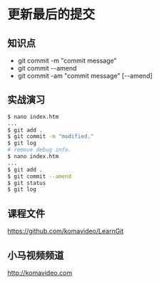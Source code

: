 更新最后的提交
============

## 知识点

* git commit -m "commit message"
* git commit --amend
* git commit -am "commit message" [--amend]

## 实战演习

~~~bash
$ nano index.htm
...
$ git add .
$ git commit -m "modified."
$ git log
# remove debug info.
$ nano index.htm
...
$ git add .
$ git commit --amend
$ git status
$ git log
~~~

## 课程文件

https://github.com/komavideo/LearnGit

## 小马视频频道

http://komavideo.com
